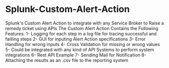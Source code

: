 # Splunk-Custom-Alert-Action
Splunk's Custom Alert Action to integrate with any Service Broker to Raise a remedy ticket using APIs
The Custom Alert Action Contains the Following Features:
  1- Logging for each step in a log file for tracing successful and failling steps
  2- GUI for inputing Alert Action specifications
  3- Error Handling for wrong inputs
  4- Cross Validation for missing or wrong values
  5- Could be integrated with any kind of API Systems to perform system integrations
  6- Rest API Example
  7- Sending Mail for Notification 
  8- Attaching the results as an .csv file to the reporting system
